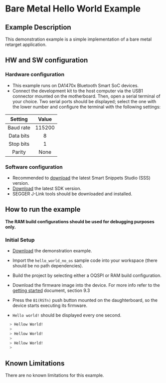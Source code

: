 # Bare Metal Hello World Example

## Example Description

This demonstration example is a simple implementation of a bare metal retarget application. 

## HW and SW configuration

### Hardware configuration

- This example runs on DA1470x Bluetooth Smart SoC devices. 
- Connect the development kit to the host computer via the USB1 connector mounted on the motherboard. Then, open a serial terminal of your choice. Two serial ports should be displayed; select the one with the lower number and configure the terminal with the following settings:

|  Setting  | Value  |
| :-------: | :----: |
| Baud rate | 115200 |
| Data bits |   8    |
| Stop bits |   1    |
|  Parity   |  None  |

### Software configuration

- Recommended to [download](https://www.renesas.com/eu/en/software-tool/smartbond-development-tools) the latest Smart Snippets Studio (SSS) version. 
- [Download](https://www.renesas.com/us/en/document/sws/da1470x-sdk-102649) the latest SDK version.
- SEGGER J-Link tools should be downloaded and installed.

## How to run the example

**The RAM build configurations should be used for debugging purposes only.**

### Initial Setup

- [Download](https://github.com/dialog-semiconductor) the demonstration example. 

- Import the `hello_world_no_os` sample code into your workspace (there should be no path dependencies).

- Build the project by selecting either a OQSPI or RAM build configuration.

- Download the firmware image into the device. For more info refer to the [getting started](https://lpccs-docs.renesas.com/um-b-153-da1470x_getting_started/9-First_DA1470x_application/First_DA1470x_application.html) document, section 9.3

- Press the `B1(RSTn)` push button mounted on the daughterboard, so the device starts executing its firmware.

- `Hello world!` should be displayed every one second.

```bash
  > Hellow World!
  >
  > Hellow World!
  >
  > Hellow World!
  >
```

## Known Limitations

There are no known limitations for this example.